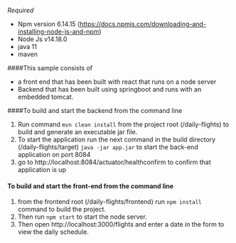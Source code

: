 *Required*

- Npm version 6.14.15 (https://docs.npmjs.com/downloading-and-installing-node-js-and-npm)
- Node Js v14.18.0
- java 11
- maven

####This sample consists of
- a front end that has been built with react that runs on a node server
- Backend that has been built using springboot and runs with an embedded tomcat.

####To build and start the backend from the command line

1. Run command `mvn clean install` from the project root (/daily-flights)
   to build and generate an executable jar file.
2. To start the application run the next command in the build directory (/daily-flights/target) `java -jar app.jar`
   to start the back-end application on port 8084
3. go to http://localhost:8084/actuator/healthconfirm to confirm that application is up

#### To build and start the front-end from the command line
1. from the frontend root (/daily-flights/frontend) run `npm install` command to build the project.
2. Then run `npm start` to start the node server.
3. Then open http://localhost:3000/flights and enter a date in the form to view the daily schedule.
